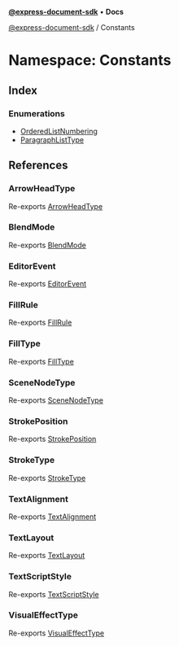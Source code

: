 [**@express-document-sdk**](../../overview.md) • **Docs**

<HorizontalLine />

[@express-document-sdk](../../overview.md) / Constants

# Namespace: Constants

## Index

### Enumerations

-   [OrderedListNumbering](enumerations/OrderedListNumbering.md)
-   [ParagraphListType](enumerations/ParagraphListType.md)

## References

### ArrowHeadType

Re-exports [ArrowHeadType](../../enumerations/arrow-head-type.md)

<HorizontalLine />

### BlendMode

Re-exports [BlendMode](../../enumerations/blend-mode.md)

<HorizontalLine />

### EditorEvent

Re-exports [EditorEvent](../../enumerations/editor-event.md)

<HorizontalLine />

### FillRule

Re-exports [FillRule](../../enumerations/fill-rule.md)

<HorizontalLine />

### FillType

Re-exports [FillType](../../enumerations/fill-type.md)

<HorizontalLine />

### SceneNodeType

Re-exports [SceneNodeType](../../enumerations/scene-node-type.md)

<HorizontalLine />

### StrokePosition

Re-exports [StrokePosition](../../enumerations/stroke-position.md)

<HorizontalLine />

### StrokeType

Re-exports [StrokeType](../../enumerations/stroke-type.md)

<HorizontalLine />

### TextAlignment

Re-exports [TextAlignment](../../enumerations/text-alignment.md)

<HorizontalLine />

### TextLayout

Re-exports [TextLayout](../../enumerations/TextLayout.md)

<HorizontalLine />

### TextScriptStyle

Re-exports [TextScriptStyle](../../enumerations/text-script-style.md)

<HorizontalLine />

### VisualEffectType

Re-exports [VisualEffectType](../../enumerations/visual-effect-type.md)
